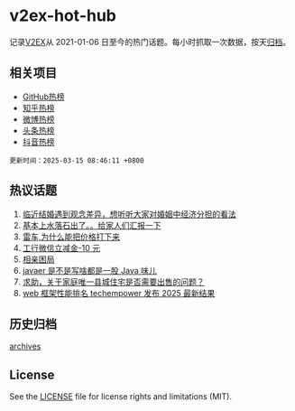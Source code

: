 # v2ex-hot-hub

 记录[V2EX](https://www.v2ex.com/)从 2021-01-06 日至今的热门话题。每小时抓取一次数据，按天[归档](archives)。
 
 ## 相关项目

- [GitHub热榜](https://github.com/lonnyzhang423/github-hot-hub)
- [知乎热榜](https://github.com/lonnyzhang423/zhihu-hot-hub)
- [微博热榜](https://github.com/lonnyzhang423/weibo-hot-hub)
- [头条热榜](https://github.com/lonnyzhang423/toutiao-hot-hub)
- [抖音热榜](https://github.com/lonnyzhang423/douyin-hot-hub)


 `更新时间：2025-03-15 08:46:11 +0800`

## 热议话题

1. [临近结婚遇到观念差异，想听听大家对婚姻中经济分担的看法](https://www.v2ex.com/t/1118412)
1. [基本上水落石出了。。给家人们汇报一下](https://www.v2ex.com/t/1118410)
1. [雷车,为什么能把价格打下来](https://www.v2ex.com/t/1118459)
1. [工行微信立减金-10 元](https://www.v2ex.com/t/1118370)
1. [相亲困局](https://www.v2ex.com/t/1118456)
1. [javaer 是不是写啥都是一股 Java 味儿](https://www.v2ex.com/t/1118358)
1. [求助，关于家庭唯一县城住宅是否需要出售的问题？](https://www.v2ex.com/t/1118339)
1. [web 框架性能排名 techempower 发布 2025 最新结果](https://www.v2ex.com/t/1118355)

## 历史归档

[archives](archives)

## License

See the [LICENSE](LICENSE) file for license rights and limitations (MIT).
